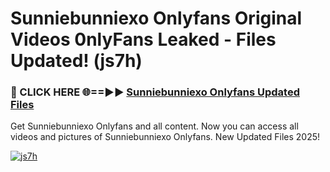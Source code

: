 # Sunniebunniexo Onlyfans Original Videos 0nlyFans Leaked - Files Updated! (js7h)

<h3>🔴 CLICK HERE 🌐==►► <a href="https://tinyurl.com/ehrbuxhb" rel="nofollow">Sunniebunniexo Onlyfans Updated Files</a></h3>

Get Sunniebunniexo Onlyfans and all content. Now you can access all videos and pictures of Sunniebunniexo Onlyfans. New Updated Files 2025!

[![js7h](https://i.imgur.com/lVYEuWS.gif)](https://tinyurl.com/ehrbuxhb)
